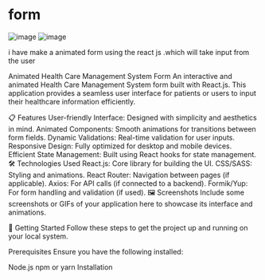 # form
![image](https://github.com/user-attachments/assets/a4757207-f682-43cc-91d0-608e57d6b694)
![image](https://github.com/user-attachments/assets/53118dcf-2046-4e9f-b193-02801c7da040)


i have make a animated form using the react js .which will take input from the user

Animated Health Care Management System Form
An interactive and animated Health Care Management System form built with React.js. This application provides a seamless user interface for patients or users to input their healthcare information efficiently.

📋 Features
User-friendly Interface: Designed with simplicity and aesthetics in mind.
Animated Components: Smooth animations for transitions between form fields.
Dynamic Validations: Real-time validation for user inputs.
Responsive Design: Fully optimized for desktop and mobile devices.
Efficient State Management: Built using React hooks for state management.
🛠️ Technologies Used
React.js: Core library for building the UI.
CSS/SASS: Styling and animations.
React Router: Navigation between pages (if applicable).
Axios: For API calls (if connected to a backend).
Formik/Yup: For form handling and validation (if used).
🖼️ Screenshots
Include some screenshots or GIFs of your application here to showcase its interface and animations.

🚀 Getting Started
Follow these steps to get the project up and running on your local system.

Prerequisites
Ensure you have the following installed:

Node.js
npm or yarn
Installation

